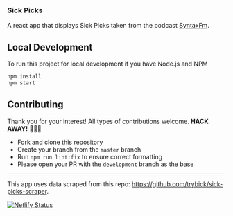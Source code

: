 ### Sick Picks

A react app that displays Sick Picks taken from the podcast [SyntaxFm](https://syntax.fm).

## Local Development

To run this project for local development if you have Node.js and NPM

```bash
npm install
npm start
```

## Contributing

Thank you for your interest! All types of contributions welcome. **HACK AWAY!** 🔨🔨🔨

- Fork and clone this repository
- Create your branch from the `master` branch
- Run `npm run lint:fix` to ensure correct formatting
- Please open your PR with the `development` branch as the base

---

This app uses data scraped from this repo: https://github.com/trybick/sick-picks-scraper.

[![Netlify Status](https://api.netlify.com/api/v1/badges/f62444d0-41eb-4f69-911d-b9bf51dd741a/deploy-status)](https://app.netlify.com/sites/sickpicks/deploys)
